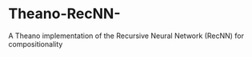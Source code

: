 # Theano-RecNN-
A Theano implementation of the Recursive Neural Network (RecNN) for compositionality
